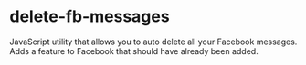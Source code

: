 # delete-fb-messages
JavaScript utility that allows you to auto delete all your Facebook messages. Adds a feature to Facebook that should have already been added.
